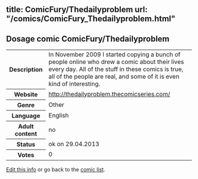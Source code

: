 title: ComicFury/Thedailyproblem
url: "/comics/ComicFury_Thedailyproblem.html"
---
Dosage comic ComicFury/Thedailyproblem
-----------------------------------------

<p id="msg"></p>
<script type="text/javascript">
if (window.location.search === '?edit_info_mail=sent_ok') {
  var elem = document.getElementById("msg");
  elem.innerHTML = 'Edited information sucessfully sent for review, which is usually done daily. Thanks!';
  elem.className = 'ok';
}
</script>
<table class="comicinfo">
<tr>
<th>Description</th><td>In November 2009 I started copying a bunch of people online who drew a comic about their lives every day. All of the stuff in these comics is true, all of the people are real, and some of it is even kind of interesting.</td>
</tr>
<tr>
<th>Website</th><td><a href="http://thedailyproblem.thecomicseries.com/">http://thedailyproblem.thecomicseries.com/</a></td>
</tr>
<tr>
<th>Genre</th><td>Other</td>
</tr>
<tr>
<th>Language</th><td>English</td>
</tr>
<tr>
<th>Adult content</th><td>no</td>
</tr>
<tr>
<th>Status</th><td>ok on 29.04.2013</td>
</tr>
<tr>
<th>Votes</th><td>0</td>
</tr>
</table>

[Edit this info](ComicFury_Thedailyproblem_edit.html) or go back to the [comic list](../comic-index.html).
